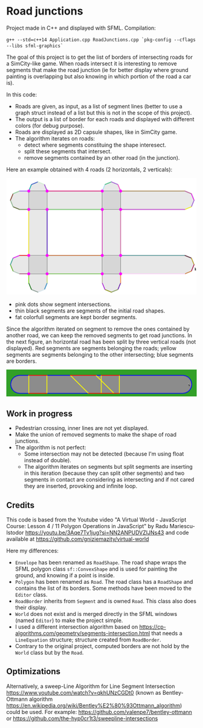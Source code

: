 # Road junctions

Project made in C++ and displayed with SFML. Compilation:
```
g++ --std=c++14 Application.cpp RoadJunctions.cpp `pkg-config --cflags --libs sfml-graphics`
```

The goal of this project is to get the list of borders of intersecting roads for a SimCity-like game.
When roads intersect it is interesting to remove segments that make the road junction (ie for better
display where ground painting is overlapping but also knowing in which portion of the road a car is).

In this code:
- Roads are given, as input, as a list of segment lines (better to use a graph struct instead of a list
  but this is not in the scope of this project).
- The output is a list of border for each roads and displayed with different colors (for debug purpose).
- Roads are displayed as 2D capsule shapes, like in SimCity game.
- The algorithm iterates on roads:
  - detect where segments constituing the shape interesect.
  - split these segments that intersect.
  - remove segments contained by an other road (in the junction).

Here an example obtained with 4 roads (2 horizontals, 2 verticals):

![borders](borders.png)

- pink dots show segment intersections.
- thin black segments are segments of the initial road shapes.
- fat colorfull segments are kept border segments.

Since the algorithm iterated on segment to remove the ones contained by another road, we can keep the removed
segments to get road junctions. In the next figure, an horizontal road has been split by three vertical roads
(not displayed). Red segments are segments belonging the roads; yellow segments are segments belonging to the
other intersecting; blue segments are borders.

![junctions](junctions.png)

## Work in progress

- Pedestrian crossing, inner lines are not yet displayed.
- Make the union of removed segments to make the shape of road junctions.
- The algorithm is not perfect:
  - Some intersection may not be detected (because I'm using float instead of double).
  - The algorithm iterates on segments but split segments are inserting in this iteration (because they can split other segments) and two segments in contact are considering as intersecting and if not cared they are inserted, provoking
  and infinite loop.

## Credits

This code is based from the Youtube video "A Virtual World - JavaScript Course: Lesson 4 / 11 Polygon Operations in JavaScript" by Radu Mariescu-Istodor https://youtu.be/3Aqe7Tv1jug?si=NN2ANPUDVZIJNs43 and code available at https://github.com/gniziemazity/virtual-world

Here my differences:
- `Envelope` has been renamed as `RoadShape`. The road shape wraps the SFML polygon class `sf::ConvexShape` and is used for
   painting the ground, and knowing if a point is inside.
- `Polygon` has been renamed as `Road`. The road class has a `RoadShape` and contains the list of its borders. Some methods
   have been moved to the `Editor` class.
- `RoadBorder` inherits from `Segment` and is owned `Road`. This class also does their display.
- `World` does not exist and is merged directly in the SFML windows (named `Editor`) to make the project simple.
- I used a different intersection algorithm based on https://cp-algorithms.com/geometry/segments-intersection.html that
  needs a `LineEquation` structure; structure created from `RoadBorder`.
- Contrary to the original project, computed borders are not hold by the `World` class but by the `Road`.

## Optimizations

Alternatively, a sweep-Line Algorithm for Line Segment Intersection https://www.youtube.com/watch?v=qkhUNzCGDt0
(known as Bentley-Ottmann algorithm https://en.wikipedia.org/wiki/Bentley%E2%80%93Ottmann_algorithm) could be used. For example: https://github.com/valenpe7/bentley-ottmann or https://github.com/the-hyp0cr1t3/sweepline-intersections

